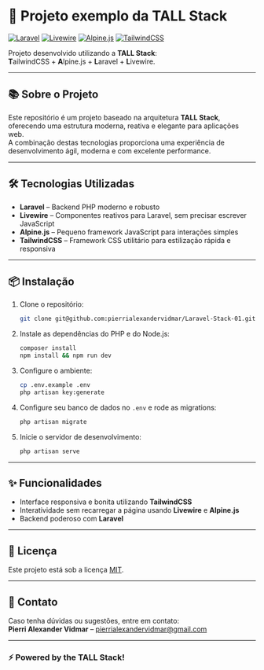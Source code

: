 
# 🚀 Projeto exemplo da TALL Stack

[![Laravel](https://img.shields.io/badge/Laravel-FF2D20?style=for-the-badge&logo=laravel&logoColor=white)](https://laravel.com/)
[![Livewire](https://img.shields.io/badge/Livewire-4B5563?style=for-the-badge&logo=livewire&logoColor=white)](https://livewire.laravel.com/)
[![Alpine.js](https://img.shields.io/badge/Alpine.js-77C1D2?style=for-the-badge&logo=alpine.js&logoColor=white)](https://alpinejs.dev/)
[![TailwindCSS](https://img.shields.io/badge/TailwindCSS-06B6D4?style=for-the-badge&logo=tailwindcss&logoColor=white)](https://tailwindcss.com/)

Projeto desenvolvido utilizando a **TALL Stack**:  
**T**ailwindCSS + **A**lpine.js + **L**aravel + **L**ivewire.

---

## 📚 Sobre o Projeto

Este repositório é um projeto baseado na arquitetura **TALL Stack**, oferecendo uma estrutura moderna, reativa e elegante para aplicações web.  
A combinação destas tecnologias proporciona uma experiência de desenvolvimento ágil, moderna e com excelente performance.

---

## 🛠️ Tecnologias Utilizadas

- **Laravel** – Backend PHP moderno e robusto
- **Livewire** – Componentes reativos para Laravel, sem precisar escrever JavaScript
- **Alpine.js** – Pequeno framework JavaScript para interações simples
- **TailwindCSS** – Framework CSS utilitário para estilização rápida e responsiva

---

## 📦 Instalação

1. Clone o repositório:
   ```bash
   git clone git@github.com:pierrialexandervidmar/Laravel-Stack-01.git
   ```

2. Instale as dependências do PHP e do Node.js:
   ```bash
   composer install
   npm install && npm run dev
   ```

3. Configure o ambiente:
   ```bash
   cp .env.example .env
   php artisan key:generate
   ```

4. Configure seu banco de dados no `.env` e rode as migrations:
   ```bash
   php artisan migrate
   ```

5. Inicie o servidor de desenvolvimento:
   ```bash
   php artisan serve
   ```

---

## ✨ Funcionalidades

- Interface responsiva e bonita utilizando **TailwindCSS**
- Interatividade sem recarregar a página usando **Livewire** e **Alpine.js**
- Backend poderoso com **Laravel**

---

## 📄 Licença

Este projeto está sob a licença [MIT](LICENSE).

---

## 📢 Contato

Caso tenha dúvidas ou sugestões, entre em contato:  
**Pierri Alexander Vidmar** – [pierrialexandervidmar@gmail.com](mailto:pierrialexandervidmar@gmail.com)

---

### ⚡ Powered by the TALL Stack!
```